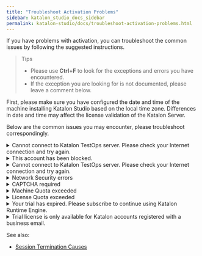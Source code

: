 ```yaml
---
title: "Troubleshoot Activation Problems"
sidebar: katalon_studio_docs_sidebar
permalink: katalon-studio/docs/troubleshoot-activation-problems.html
---
```


If you have problems with activation, you can troubleshoot the common issues by following the suggested instructions.

> Tips
>
>* Please use **Ctrl+F** to look for the exceptions and errors you have encountered.
>* If the exception you are looking for is not documented, please leave a comment below.

First, please make sure you have configured the date and time of the machine installing Katalon Studio based on the local time zone. Differences in date and time may affect the license validation of the Katalon Server.

Below are the common issues you may encounter, please troubleshoot correspondingly.

<details><summary>Cannot connect to Katalon TestOps server. Please check your Internet connection and try again.</summary>
   
First check your Internet connection. If you still encounter this error, please replace the auto-filled Server URL with [https://testops.katalon.io](https://testops.katalon.io).

</details>
<details><summary>This account has been blocked.</summary>

This error message indicates that your Katalon account has been registered but not verified. To unblock your Katalon account:

1. Sign into [the Katalon website](https://www.katalon.com/). 
2. Go to [My Account](https://www.katalon.com/account/).

   <img src="https://github.com/katalon-studio/docs-images/raw/master/katalon-studio/docs/troubleshoot-activation-problems/my-account.png" width=1204>
   
3. Click **Verify Now** and follow the instructions.

   <img src="https://github.com/katalon-studio/docs-images/raw/master/katalon-studio/docs/troubleshoot-activation-problems/guide.png" width=602>

After verifying your account, open Katalon Studio and try activating again. If activation failure still occurs, please wait for 5 minutes and try again.

</details>

<details><summary>Cannot connect to Katalon TestOps server. Please check your Internet connection and try again.</summary>

This error message indicates that Katalon Studio's application cannot communicate with the Katalon server to activate it.

Please check your Internet connection and try again. If you are behind a **Proxy Server**, please configure Authentication Proxy first and try to activate Katalon Studio again.

</details>

<details><summary>Network Security errors</summary>

For Enterprise users with a private network, you may encounter a situation where you fail to execute test scripts or integrate Katalon Studio due to the network security error. Please contact your IT team to whitelist the following domains:

* store.katalon.com
* update.katalon.com
* analytics.katalon.com
* testops.katalon.io
* admin.katalon.com
* katalon-test.s3-accelerate.amazonaws.com (used for uploading reports to [Katalon TestOps](https://analytics.katalon.com))

</details>

<details><summary>CAPTCHA required</summary>

CAPTCHA is required when users enter incorrect passwords for multiple consecutive times. At that time, you should log into [Katalon TestOps](https://analytics.katalon.com/) with that account and enter the captcha. After that, you should be able to activate Katalon Studio normally.

</details>

<details><summary>Machine Quota exceeded</summary>

This exception means the number of machines on which you're using Katalon Studio exceeds the number of licenses that you have. The below section will guide you on how to remove a registered machine ID.

1. Log into [Katalon TestOps](https://analytics.katalon.com/) with your Katalon account.
2. Select the Organization that grants you permission to use the license.
3. In the **License Management** panel, depending on which license in use, select Katalon Studio Enterprise or Katalon Runtime Engine.
4. In the **Licenses** screen view, scroll down to the **Registered Machines** area and remove at least one machine ID.

Please try activating again.

</details>

<details><summary>License Quota exceeded</summary>

This exception means the number of licenses in use (both online and offline) exceeds the total number of licenses that your Organization has subscribed to. This may cause the [sessions terminated](https://docs.katalon.com/katalon-studio/docs/session-termination.html). To ensure the business continuity, we recommend you to subscribe more licenses.

</details>

<details><summary>Your trial has expired. Please subscribe to continue using Katalon Runtime Engine.</summary>

Valid business email registration is eligible for a 30-day trial of both Katalon Studio Enterprise and Katalon Runtime Engine floating licenses. When your trial period expires, you need to subscribe to the paid license of each product to continue using it. Currently, the free license for Katalon Runtime Engine is not available.

If you have subscribed to a Katalon license but cannot use it, please check if you are granted the permission to use. Please see the instruction [here](https://docs.katalon.com/katalon-studio/docs/use-online-license.html).

</details>

<details><summary>Trial license is only available for Katalon accounts registered with a business email.</summary>

If you encounter this exception, properly you have registered a Katalon account with a personal email (e.g. with public domain like `@gmail.com`). Katalon Studio Enterprise and Katalon Runtime Engine trial licenses can only be registered with **business** emails.

</details>

See also:

* [Session Termination Causes](https://docs.katalon.com/katalon-studio/docs/session-termination.html)
